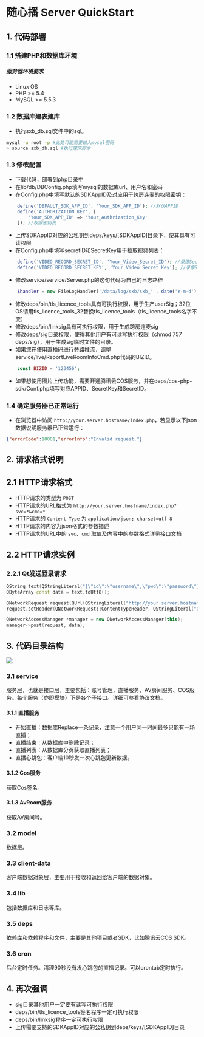 # 随心播 Server QuickStart

## 1. 代码部署

### 1.1 搭建PHP和数据库环境

##### 服务器环境要求 

* Linux OS
* PHP >= 5.4
* MySQL >= 5.5.3

### 1.2 数据库建表建库

* 执行sxb_db.sql文件中的sql。
```bash
mysql -u root -p #此处可能需要输入mysql密码
> source sxb_db.sql #执行建库脚本
```

### 1.3 修改配置

* 下载代码，部署到php目录中
* 在lib/db/DBConfig.php填写mysql的数据库url、用户名和密码
* 在Config.php中填写默认的SDKAppID及对应用于跨房连麦的权限密钥：
```php
    define('DEFAULT_SDK_APP_ID', 'Your_SDK_APP_ID'); //默认APPID
    define('AUTHORIZATION_KEY', [
        'Your_SDK_APP_ID' => 'Your_Authrization_Key'
    ]); //权限密钥表
```
* 上传SDKAppID对应的公私钥到deps/keys/[SDKAppID]目录下，使其具有可读权限
* 在Config.php中填写secretID和SecretKey用于拉取视频列表：
```php
    define('VIDEO_RECORD_SECRET_ID', 'Your_Video_Secret_ID'); //录像Secret ID
    define('VIDEO_RECORD_SECRET_KEY', 'Your_Video_Secret_Key'); //录像Secret Key
```
* 修改service/service/Server.php的这句代码为自己的日志路径
```php
    $handler = new FileLogHandler('/data/log/sxb/sxb_' . date('Y-m-d') . '.log');
```
* 修改deps/bin/tls_licence_tools具有可执行权限，用于生产userSig；32位OS请用tls_licence_tools_32替换tls_licence_tools（tls_licence_tools名字不变）
* 修改deps/bin/linksig具有可执行权限，用于生成跨房连麦sig
* 修改deps/sig目录权限，使得其他用户有可读写执行权限（chmod 757 deps/sig），用于生成sig临时文件的目录。
* 如果您在使用直播码进行旁路推流，调整service/live/ReportLiveRoomInfoCmd.php代码的BIZID。
```php
    const BIZID = '123456';
```
* 如果想使用图片上传功能，需要开通腾讯云COS服务，并在deps/cos-php-sdk/Conf.php填写对应APPID、SecretKey和SecretID。

### 1.4 确定服务器已正常运行

* 在浏览器中访问 `http://your.server.hostname/index.php`，若显示以下json数据说明服务器已正常运行：
```json
{"errorCode":10001,"errorInfo":"Invalid request."}
```

## 2. 请求格式说明

## 2.1 HTTP请求格式
* HTTP请求的类型为 `POST`
* HTTP请求的URL格式为 `http://your.server.hostname/index.php?svc=*&cmd=*`
* HTTP请求的 `Content-Type` 为 `application/json; charset=utf-8`
* HTTP请求的内容为json格式的参数描述
* HTTP请求的URL中的 `svc`、`cmd` 取值及内容中的参数格式详见[接口文档](https://github.com/zhaoyang21cn/SuiXinBoPHPServer/blob/StandaloneAuth/%E9%9A%8F%E5%BF%83%E6%92%AD%E6%8E%A5%E5%8F%A3.markdown)

## 2.2 HTTP请求实例

### 2.2.1 Qt发送登录请求
```cpp
QString text(QStringLiteral("{\"id\":\"username\",\"pwd\":\"password\"}"));
QByteArray const data = text.toUtf8();

QNetworkRequest request(QUrl(QStringLiteral("http://your.server.hostname/index.php?svc=account&cmd=login")));
request.setHeader(QNetworkRequest::ContentTypeHeader, QStringLiteral("application/json; charset=utf-8"));

QNetworkAccessManager *manager = new QNetworkAccessManager(this);
manager->post(request, data);
```

## 3. 代码目录结构

![](https://mc.qcloudimg.com/static/img/0413205b36b65645ef4a5ddd8135198c/2.png)

### 3.1 service 

服务层，也就是接口层，主要包括：账号管理，直播服务、AV房间服务、COS服务。每个服务（亦即模块）下是各个子接口。详细可参看协议文档。

#### 3.1.1 直播服务

- 开始直播：数据库Replace一条记录，注意一个用户同一时间最多只能有一场直播；
- 直播结束：从数据库中删除记录；
- 直播列表：从数据库分页获取直播列表；
- 直播心跳包：客户端10秒发一次心跳包更新数据。

#### 3.1.2 Cos服务

获取Cos签名。

#### 3.1.3 AvRoom服务

获取AV房间号。


### 3.2 model 

数据层。

### 3.3 client-data 

客户端数据对象层，主要用于接收和返回给客户端的数据对象。

### 3.4 lib 

包括数据库和日志等库。

### 3.5 deps 

依赖库和依赖程序和文件，主要是其他项目或者SDK，比如腾讯云COS SDK。

### 3.6 cron 
后台定时任务。清理90秒没有发心跳包的直播记录。可以crontab定时执行。

## 4. 再次强调
 
 * sig目录其他用户一定要有读写可执行权限
 * deps/bin/tls_licence_tools签名程序一定可执行权限
 * deps/bin/linksig程序一定可执行权限
 * 上传需要支持的SDKAppID对应的公私钥到deps/keys/[SDKAppID]目录